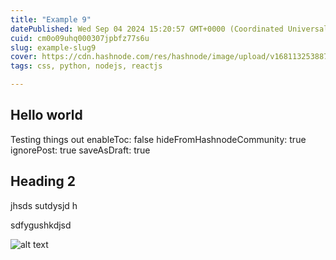 ```yaml
---
title: "Example 9"
datePublished: Wed Sep 04 2024 15:20:57 GMT+0000 (Coordinated Universal Time)
cuid: cm0o09uhq000307jpbfz77s6u
slug: example-slug9
cover: https://cdn.hashnode.com/res/hashnode/image/upload/v1681132538878/itnaYF1h-.png
tags: css, python, nodejs, reactjs

---
```



## Hello world

Testing things out
enableToc: false
hideFromHashnodeCommunity: true
ignorePost: true
saveAsDraft: true

## Heading 2

jhsds
sutdysjd
h

sdfygushkdjsd

![alt text](img.png)
